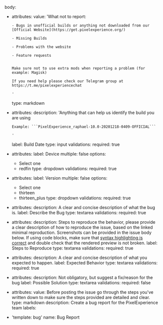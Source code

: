 body:
- attributes:
    value: 'What not to report:

      - Bugs in unofficial builds or anything not downloaded from our [Official Website](https://get.pixelexperience.org/)

      - Missing Builds

      - Problems with the website

      - Feature requests


      Make sure not to use extra mods when reporting a problem (for example: Magisk)

      If you need help please check our Telegram group at https://t.me/pixelexperiencechat

      '
  type: markdown
- attributes:
    description: 'Anything that can help us identify the build you are using

      Example: ```PixelExperience_raphael-10.0-20201218-0409-OFFICIAL```

      '
    label: Build Date
  type: input
  validations:
    required: true
- attributes:
    label: Device
    multiple: false
    options:
    - Select one
    - redfin
  type: dropdown
  validations:
    required: true
- attributes:
    label: Version
    multiple: false
    options:
    - Select one
    - thirteen
    - thirteen_plus
  type: dropdown
  validations:
    required: true
- attributes:
    description: A clear and concise description of what the bug is.
    label: Describe the Bug
  type: textarea
  validations:
    required: true
- attributes:
    description: Steps to reproduce the behavior, please provide a clear description
      of how to reproduce the issue, based on the linked minimal reproduction. Screenshots
      can be provided in the issue body below. If using code blocks, make sure that
      [syntax highlighting is correct](https://docs.github.com/en/get-started/writing-on-github/working-with-advanced-formatting/creating-and-highlighting-code-blocks#syntax-highlighting)
      and double check that the rendered preview is not broken.
    label: Steps to Reproduce
  type: textarea
  validations:
    required: true
- attributes:
    description: A clear and concise description of what you expected to happen.
    label: Expected Behavior
  type: textarea
  validations:
    required: true
- attributes:
    description: Not obligatory, but suggest a fix/reason for the bug
    label: Possible Solution
  type: textarea
  validations:
    required: false
- attributes:
    value: Before posting the issue go through the steps you've written down to make
      sure the steps provided are detailed and clear.
  type: markdown
description: Create a bug report for the PixelExperience team
labels:
- 'template: bug'
name: Bug Report
